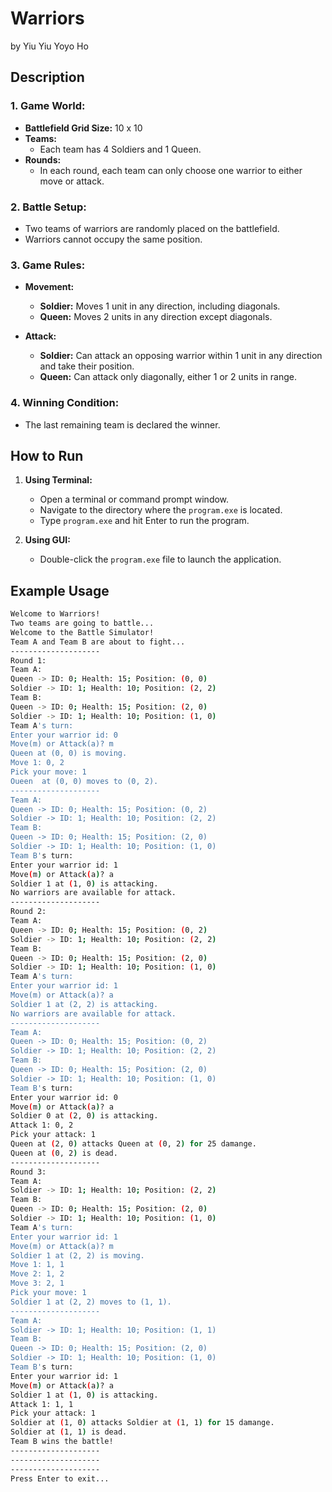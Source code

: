 # Warriors
by Yiu Yiu Yoyo Ho

## Description

### 1. **Game World:**
   - **Battlefield Grid Size:** 10 x 10
   - **Teams:**  
     - Each team has 4 Soldiers and 1 Queen.
   - **Rounds:**  
     - In each round, each team can only choose one warrior to either move or attack.

### 2. **Battle Setup:**
   - Two teams of warriors are randomly placed on the battlefield.
   - Warriors cannot occupy the same position.

### 3. **Game Rules:**

   - **Movement:**  
     - **Soldier:** Moves 1 unit in any direction, including diagonals.  
     - **Queen:** Moves 2 units in any direction except diagonals.

   - **Attack:**  
     - **Soldier:** Can attack an opposing warrior within 1 unit in any direction and take their position.  
     - **Queen:** Can attack only diagonally, either 1 or 2 units in range.

### 4. **Winning Condition:**
   - The last remaining team is declared the winner.

## How to Run
1. **Using Terminal:**
   - Open a terminal or command prompt window.
   - Navigate to the directory where the `program.exe` is located.
   - Type `program.exe` and hit Enter to run the program.

2. **Using GUI:**
   - Double-click the `program.exe` file to launch the application.

## Example Usage
```bash
Welcome to Warriors!
Two teams are going to battle...
Welcome to the Battle Simulator!
Team A and Team B are about to fight...
--------------------
Round 1:
Team A:
Queen -> ID: 0; Health: 15; Position: (0, 0)
Soldier -> ID: 1; Health: 10; Position: (2, 2)
Team B:
Queen -> ID: 0; Health: 15; Position: (2, 0)
Soldier -> ID: 1; Health: 10; Position: (1, 0)
Team A's turn:
Enter your warrior id: 0
Move(m) or Attack(a)? m
Queen at (0, 0) is moving.
Move 1: 0, 2
Pick your move: 1
Oueen  at (0, 0) moves to (0, 2).
--------------------
Team A:
Queen -> ID: 0; Health: 15; Position: (0, 2)
Soldier -> ID: 1; Health: 10; Position: (2, 2)
Team B:
Queen -> ID: 0; Health: 15; Position: (2, 0)
Soldier -> ID: 1; Health: 10; Position: (1, 0)
Team B's turn:
Enter your warrior id: 1
Move(m) or Attack(a)? a
Soldier 1 at (1, 0) is attacking.
No warriors are available for attack.
--------------------
Round 2:
Team A:
Queen -> ID: 0; Health: 15; Position: (0, 2)
Soldier -> ID: 1; Health: 10; Position: (2, 2)
Team B:
Queen -> ID: 0; Health: 15; Position: (2, 0)
Soldier -> ID: 1; Health: 10; Position: (1, 0)
Team A's turn:
Enter your warrior id: 1
Move(m) or Attack(a)? a
Soldier 1 at (2, 2) is attacking.
No warriors are available for attack.
--------------------
Team A:
Queen -> ID: 0; Health: 15; Position: (0, 2)
Soldier -> ID: 1; Health: 10; Position: (2, 2)
Team B:
Queen -> ID: 0; Health: 15; Position: (2, 0)
Soldier -> ID: 1; Health: 10; Position: (1, 0)
Team B's turn:
Enter your warrior id: 0
Move(m) or Attack(a)? a
Soldier 0 at (2, 0) is attacking.
Attack 1: 0, 2
Pick your attack: 1
Queen at (2, 0) attacks Queen at (0, 2) for 25 damange.
Queen at (0, 2) is dead.
--------------------
Round 3:
Team A:
Soldier -> ID: 1; Health: 10; Position: (2, 2)
Team B:
Queen -> ID: 0; Health: 15; Position: (2, 0)
Soldier -> ID: 1; Health: 10; Position: (1, 0)
Team A's turn:
Enter your warrior id: 1
Move(m) or Attack(a)? m
Soldier 1 at (2, 2) is moving.
Move 1: 1, 1
Move 2: 1, 2
Move 3: 2, 1
Pick your move: 1
Soldier 1 at (2, 2) moves to (1, 1).
--------------------
Team A:
Soldier -> ID: 1; Health: 10; Position: (1, 1)
Team B:
Queen -> ID: 0; Health: 15; Position: (2, 0)
Soldier -> ID: 1; Health: 10; Position: (1, 0)
Team B's turn:
Enter your warrior id: 1
Move(m) or Attack(a)? a
Soldier 1 at (1, 0) is attacking.
Attack 1: 1, 1
Pick your attack: 1
Soldier at (1, 0) attacks Soldier at (1, 1) for 15 damange.
Soldier at (1, 1) is dead.
Team B wins the battle!
--------------------
--------------------
--------------------
Press Enter to exit...


